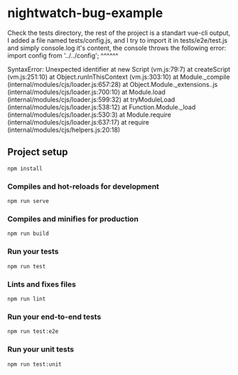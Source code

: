 # nightwatch-bug-example


Check the tests directory, the rest of the project is a standart vue-cli output, I added a file named tests/config.js,
and I try to import it in tests/e2e/test.js and simply console.log it's content, the console throws the following error:
  import config from '../../config';
       ^^^^^^

  SyntaxError: Unexpected identifier
      at new Script (vm.js:79:7)
      at createScript (vm.js:251:10)
      at Object.runInThisContext (vm.js:303:10)
      at Module._compile (internal/modules/cjs/loader.js:657:28)
      at Object.Module._extensions..js (internal/modules/cjs/loader.js:700:10)
      at Module.load (internal/modules/cjs/loader.js:599:32)
      at tryModuleLoad (internal/modules/cjs/loader.js:538:12)
      at Function.Module._load (internal/modules/cjs/loader.js:530:3)
      at Module.require (internal/modules/cjs/loader.js:637:17)
      at require (internal/modules/cjs/helpers.js:20:18)



## Project setup
```
npm install
```

### Compiles and hot-reloads for development
```
npm run serve
```

### Compiles and minifies for production
```
npm run build
```

### Run your tests
```
npm run test
```

### Lints and fixes files
```
npm run lint
```

### Run your end-to-end tests
```
npm run test:e2e
```

### Run your unit tests
```
npm run test:unit
```
